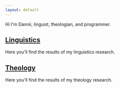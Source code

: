 ```yaml
---
layout: default
---
```


Hi I'm Dannii, linguist, theologian, and programmer.

## [Linguistics](linguistics.md)

Here you'll find the results of my linguistics research.

## [Theology](theology.md)

Here you'll find the results of my theology research.
